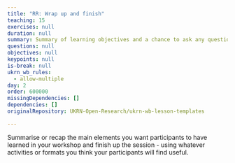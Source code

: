 ```yaml
---
title: "RR: Wrap up and finish"
teaching: 15
exercises: null
duration: null
summary: Summary of learning objectives and a chance to ask any questions.
questions: null
objectives: null
keypoints: null
is-break: null
ukrn_wb_rules:
  - allow-multiple
day: 2
order: 600000
missingDependencies: []
dependencies: []
originalRepository: UKRN-Open-Research/ukrn-wb-lesson-templates

---
```

Summarise or recap the main elements you want participants to have learned in your workshop and finish up the session - using whatever activities or formats you think your participants will find useful. 